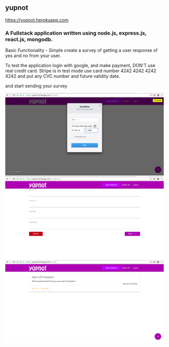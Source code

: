 ## yupnot

https://yupnot.herokuapp.com

### A Fullstack application written using node.js, express.js, react.js, mongodb.

Basic Functionality - Simple create a survey of getting a user response of yes and no
from your user.

To test the application login with google, and make payment, DON'T use real credit card.
Stripe is in test mode use card number 4242 4242 4242 4242 and put any CVC number and future
validity date.

and start sending your survey

![Payment](./exampleImage/payment.png)
![create-survey](./exampleImage/createsurvey.png)
![after-vote](./exampleImage/afterVote.png)
